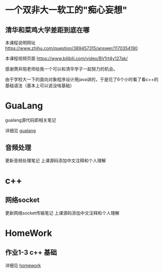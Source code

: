 # 一个双非大一软工的"痴心妄想"

## 清华和菜鸡大学差距到底在哪

本课程说明网址
https://www.zhihu.com/question/389457315/answer/1170354190

本课程视频页面
https://www.bilibili.com/video/BV1rt4y127ak/

感谢萧井陌老师给我一个可以和清华学子一起努力的机会。

由于学校大一下的面向对象程序设计用java讲的，于是花了6个小时看了看c++的基础语法（基本上可以说没啥基础）

# GuaLang
gualang源代码即相关笔记

详细见 [gualang](./gualang)

## 音频处理

更新音频处理笔记
上课源码添加中文注释和个人理解

# c++

## 网络socket

更新网络socket传输笔记
上课源码添加中文注释和个人理解

# HomeWork

## 作业1-3 c++ 基础

详细见 [homework](./homework) 

